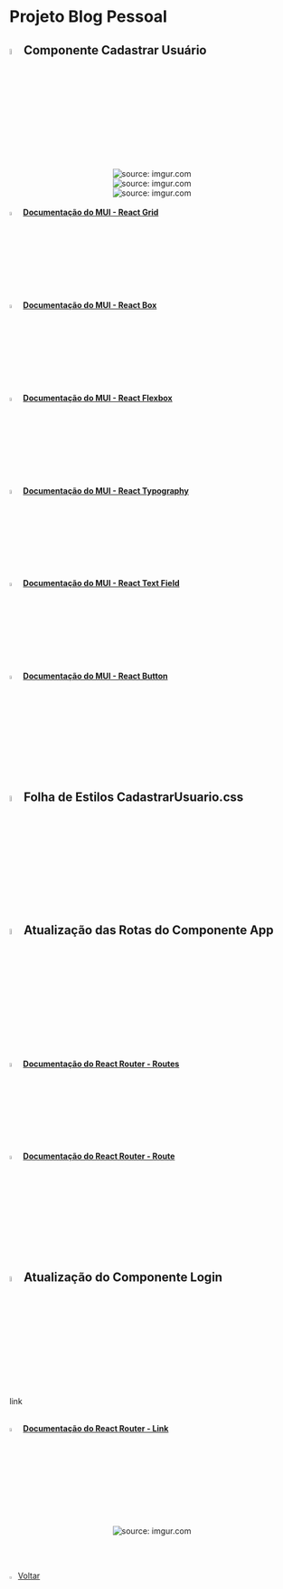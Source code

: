 <h1>Projeto Blog Pessoal</h1>



<h2><img src="https://i.imgur.com/H9wEgsJ.png" title="source: imgur.com" width="5%"/>Componente Cadastrar Usuário</h2>



<div align="center"><img src="https://i.imgur.com/coRkvTl.png" title="source: imgur.com" /></div>



<div align="center"><img src="https://i.imgur.com/9XJIdmv.png" title="source: imgur.com" /></div>





<div align="center"><img src="https://i.imgur.com/xHk3E9l.png" title="source: imgur.com" /></div>



<br />

<div align="left"><img src="https://i.imgur.com/wSOp8FA.png" title="source: imgur.com" width="4%"/> <a href="https://mui.com/material-ui/react-grid/" target="_blank"><b>Documentação do MUI - React Grid</b></a></div>

<div align="left"><img src="https://i.imgur.com/wSOp8FA.png" title="source: imgur.com" width="4%"/> <a href="https://mui.com/system/react-box/#main-content" target="_blank"><b>Documentação do MUI - React Box</b></a></div>

<div align="left"><img src="https://i.imgur.com/wSOp8FA.png" title="source: imgur.com" width="4%"/> <a href="https://mui.com/system/flexbox/#heading-properties-for-the-parent" target="_blank"><b>Documentação do MUI - React Flexbox</b></a></div>

<div align="left"><img src="https://i.imgur.com/wSOp8FA.png" title="source: imgur.com" width="4%"/> <a href="https://mui.com/joy-ui/react-typography/" target="_blank"><b>Documentação do MUI - React Typography</b></a></div>

<div align="left"><img src="https://i.imgur.com/wSOp8FA.png" title="source: imgur.com" width="4%"/> <a href="https://mui.com/material-ui/react-text-field/" target="_blank"><b>Documentação do MUI - React Text Field</b></a></div>

<div align="left"><img src="https://i.imgur.com/wSOp8FA.png" title="source: imgur.com" width="4%"/> <a href="https://mui.com/material-ui/react-button/" target="_blank"><b>Documentação do MUI - React Button</b></a></div>

<br />

<h2><img src="https://i.imgur.com/7IdCTXz.png" title="source: imgur.com" width="5%"/>Folha de Estilos CadastrarUsuario.css</h2>





<h2><img src="https://i.imgur.com/H9wEgsJ.png" title="source: imgur.com" width="5%"/>Atualização das Rotas do Componente App</h2>







<br />

<div align="left"><img src="https://i.imgur.com/ey5iP4N.png" title="source: imgur.com" width="4%"/> <a href="https://reactrouter.com/en/6.11.0/components/routes" target="_blank"><b>Documentação do React Router - Routes</b></a></div>

<div align="left"><img src="https://i.imgur.com/ey5iP4N.png" title="source: imgur.com" width="4%"/> <a href="https://reactrouter.com/en/6.11.0/route/route" target="_blank"><b>Documentação do React Router - Route</b></a></div>

<br />



<h2><img src="https://i.imgur.com/H9wEgsJ.png" title="source: imgur.com" width="5%"/>Atualização do Componente Login</h2>



link



<br />

<div align="left"><img src="https://i.imgur.com/ey5iP4N.png" title="source: imgur.com" width="4%"/> <a href="https://reactrouter.com/en/6.11.0/components/link" target="_blank"><b>Documentação do React Router - Link</b></a></div>

<br />



<div align="center"><img src="Resultado Final" title="source: imgur.com" /></div>


<br /><br />
	
<div align="left"><a href="README.md"><img src="https://i.imgur.com/XMgF3gl.png" title="source: imgur.com" width="3%"/>Voltar</a></div>